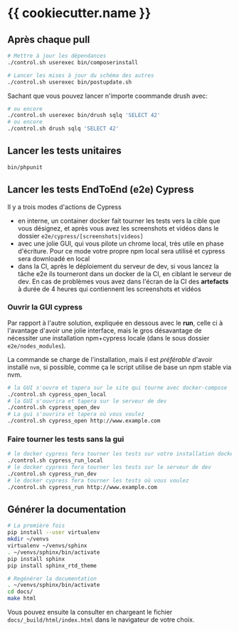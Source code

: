 # {{ cookiecutter.name }}

## Après chaque pull

```sh
# Mettre à jour les dépendances
./control.sh userexec bin/composerinstall

# Lancer les mises à jour du schéma des autres
./control.sh userexec bin/postupdate.sh
```

Sachant que vous pouvez lancer n'importe coommande drush avec:

```sh
# ou encore
./control.sh userexec bin/drush sqlq 'SELECT 42'
# ou encore
./control.sh drush sqlq 'SELECT 42'
```

## Lancer les tests unitaires

```sh
bin/phpunit
```

## Lancer les tests EndToEnd (e2e) Cypress

Il y a trois modes d'actions de Cypress

- en interne, un container docker fait tourner les tests vers la cible que vous désignez, et après vous avez les screenshots et vidéos dans le dossier `e2e/cypress/[screenshots|videos]`
- avec une jolie GUI, qui vous pilote un chrome local, très utile en phase d'écriture. Pour ce mode votre propre npm local sera utilisé et cypress sera downloadé en local
- dans la CI, après le déploiement du serveur de dev, si vous lancez la tâche e2e ils tourneront dans un docker de la CI, en ciblant le serveur de dev. En cas de problèmes vous avez dans l'écran de la CI des **artefacts** à durée de 4 heures qui contiennent les screenshots et vidéos

### Ouvrir la GUI cypress

Par rapport à l'autre solution, expliquée en dessous avec le **run**, celle ci à l'avantage d'avoir une jolie interface, mais le gros désavantage de nécessiter une installation npm+cypress locale (dans le sous dossier `e2e/nodes_modules`).

La commande se charge de l'installation, mais il est *préférable* d'avoir installé `nvm`, si possible, comme ça le script utilise de base un npm stable via nvm.

```bash
# la GUI s'ouvre et tapera sur le site qui tourne avec docker-compose
./control.sh cypress_open_local
# la GUI s'ouvrira et tapera sur le serveur de dev
./control.sh cypress_open_dev
# La gui s'ouvrira et tapera où vous voulez
./control.sh cypress_open http://www.example.com
```

### Faire tourner les tests sans la gui

```bash
# le docker cypress fera tourner les tests sur votre installation docker-compose
./control.sh cypress_run_local
# le docker cypress fera tourner les tests sur le serveur de dev
./control.sh cypress_run_dev
# le docker cypress fera tourner les tests où vous voulez
./control.sh cypress_run http://www.example.com
```

## Générer la documentation

```sh
# La première fois
pip install --user virtualenv
mkdir ~/venvs
virtualenv ~/venvs/sphinx
. ~/venvs/sphinx/bin/activate
pip install sphinx
pip install sphinx_rtd_theme

# Regénérer la documentation
. ~/venvs/sphinx/bin/activate
cd docs/
make html
```

Vous pouvez ensuite la consulter en chargeant le fichier `docs/_build/html/index.html`
dans le navigateur de votre choix.

